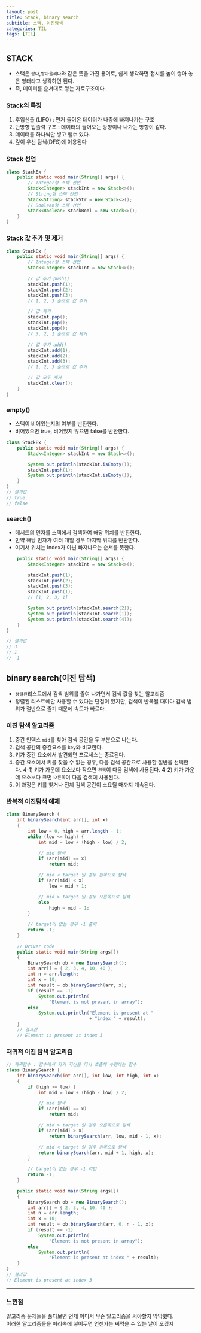 ```yaml
---
layout: post
title: Stack, binary search
subtitle: 스택, 이진탐색
categories: TIL
tags: [TIL]
---
```


## STACK 
- 스택은 `쌓다`,`쌓아올리다`와 같은 뜻을 가진 용어로, 쉽게 생각하면 접시를 높이 쌓아 놓은 형태라고 생각하면 된다.
- 즉, 데이터를 순서대로 쌓는 자료구조이다.

### Stack의 특징
1. 후입선출 (LIFO) : 먼저 들어온 데이터가 나중에 빠져나가는 구조
2. 단방향 입출력 구조 : 데이터의 들어오는 방향이나 나가는 방향이 같다.
3. 데이터를 하나씩만 넣고 뺄수 있다.
4. 깊이 우선 탐색(DFS)에 이용된다

### Stack 선언

```java
class StackEx {
    public static void main(String[] args) {
        // Integer형 스택 선언
        Stack<Integer> stackInt = new Stack<>();
        // String형 스택 선언
        Stack<String> stackStr = new Stack<>();
        // Boolean형 스택 선언
        Stack<Boolean> stackBool = new Stack<>();
    }
}
```

### Stack 값 추가 및 제거

```java
class StackEx {
    public static void main(String[] args) {
        // Integer형 스택 선언
        Stack<Integer> stackInt = new Stack<>();

        // 값 추가 push()
        stackInt.push(1);
        stackInt.push(2);
        stackInt.push(3);
        // 1, 2, 3 순으로 값 추가

        // 값 제거
        stackInt.pop();
        stackInt.pop();
        stackInt.pop();
        // 3, 2, 1 순으로 값 제거

        // 값 추가 add()
        stackInt.add(1);
        stackInt.add(2);
        stackInt.add(3);
        // 1, 2, 3 순으로 값 추가

        // 값 모두 제거
        stackInt.clear();
    }
}
```
### empty()
- 스택이 비어있는지의 여부를 반환한다.
- 비어있으면 true, 비어있지 않으면 false를 반환한다.

```java
class StackEx {
    public static void main(String[] args) {
        Stack<Integer> stackInt = new Stack<>();

        System.out.println(stackInt.isEmpty());
        stackInt.push(1);
        System.out.println(stackInt.isEmpty());
	}
}
// 결과값
// true
// false
```


### search() 
- 메서드의 인자를 스택에서 검색하여 해당 위치를 반환한다.
- 만약 해당 인자가 여러 개일 경우 마지막 위치를 반환한다.
- 여기서 위치는 Index가 아닌 빠져나오는 순서를 뜻한다.

```java
    public static void main(String[] args) {
        Stack<Integer> stackInt = new Stack<>();

        stackInt.push(1);
        stackInt.push(2);
        stackInt.push(3);
        stackInt.push(1);
        // [1, 2, 3, 1]

        System.out.println(stackInt.search(2));
        System.out.println(stackInt.search(1));
        System.out.println(stackInt.search(4));
    }
}

// 결과값
// 3
// 1 
// -1
```

## binary search(이진 탐색)
- `정렬된`리스트에서 검색 범위를 줄여 나가면서 검색 값을 찾는 알고리즘
- 정렬된 리스트에만 사용할 수 있다는 단점이 있지만, 검색이 반복될 때마다 검색 범위가 절반으로 줄기 때문에 속도가 빠르다.

### 이진 탐색 알고리즘 
1. 중간 인덱스 `mid`를 찾아 검색 공간을 두 부분으로 나눈다.
2. 검색 공간의 중간요소를 `key`와 비교한다.
3. 키가 중간 요소에서 발견되면 프로세스는 종료된다.
4. 중간 요소에서 키를 찾을 수 없는 경우, 다음 검색 공간으로 사용할 절반을 선택한다.
4-1) 키가 가운데 요소보다 작으면 `왼쪽`이 다음 검색에 사용된다. 
4-2) 키가 가운데 요소보다 크면 `오른쪽`이 다음 검색에 사용된다.
5. 이 과정은 키를 찾거나 전체 검색 공간이 소요될 때까지 계속된다.

### 반복적 이진탐색 예제

```java
class BinarySearch {
    int binarySearch(int arr[], int x)
    {
        int low = 0, high = arr.length - 1;
        while (low <= high) {
            int mid = low + (high - low) / 2;

            // mid 탐색
            if (arr[mid] == x)
                return mid;

            // mid < target 일 경우 왼쪽으로 탐색
            if (arr[mid] < x)
                low = mid + 1;

            // mid > target 일 경우 오른쪽으로 탐색
            else
                high = mid - 1;
        }

        // target이 없는 경우 -1 출력
        return -1;
    }

    // Driver code
    public static void main(String args[])
    {
        BinarySearch ob = new BinarySearch();
        int arr[] = { 2, 3, 4, 10, 40 };
        int n = arr.length;
        int x = 10;
        int result = ob.binarySearch(arr, x);
        if (result == -1)
            System.out.println(
                "Element is not present in array");
        else
            System.out.println("Element is present at "
                               + "index " + result);
    }
    // 결과값
    // Element is present at index 3
```

### 재귀적 이진 탐색 알고리즘 
```java
// 재귀함수 : 함수에서 자기 자신을 다시 호출해 수행하는 함수
class BinarySearch {
    int binarySearch(int arr[], int low, int high, int x)
    {
        if (high >= low) {
            int mid = low + (high - low) / 2;

            // mid 탐색
            if (arr[mid] == x)
                return mid;

            // mid > target 일 경우 오른쪽으로 탐색
            if (arr[mid] > x)
                return binarySearch(arr, low, mid - 1, x);

            // mid < target 일 경우 왼쪽으로 탐색
            return binarySearch(arr, mid + 1, high, x);
        }

        // target이 없는 경우 -1 리턴
        return -1;
    }

    public static void main(String args[])
    {
        BinarySearch ob = new BinarySearch();
        int arr[] = { 2, 3, 4, 10, 40 };
        int n = arr.length;
        int x = 10;
        int result = ob.binarySearch(arr, 0, n - 1, x);
        if (result == -1)
            System.out.println(
                "Element is not present in array");
        else
            System.out.println(
                "Element is present at index " + result);
    }
}
// 결과값
// Element is present at index 3
```

---

### 느낀점
알고리즘 문제들을 풀다보면 언제 어디서 무슨 알고리즘을 써야할지 막막했다.   
이러한 알고리즘들을 머리속에 넣어두면 언젠가는 써먹을 수 있는 날이 오겠지